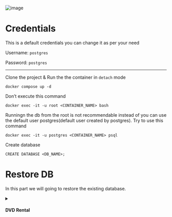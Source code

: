 ![image](https://github.com/Antony-M1/docker-postgresql/assets/96291963/7fccdff2-63f6-4aaf-9c47-3f3bb2363666)

# Credentials
This is a default credentials you can change it as per your need

Username: `postgres`

Password: `postgres`

---
Clone the project & Run the the container in `detach` mode
```
docker compose up -d
```

Don’t execute this command
```
docker exec -it -u root <CONTAINER_NAME> bash
```

Runningn the db from the root is not recommendable instead of you can use the default user postgres(default user created by postgres). Try to use this command
```
docker exec -it -u postgres <CONTAINER_NAME> psql
```

Create database
```
CREATE DATABASE <DB_NAME>;
```

# Restore DB
In this part we will going to restore the existing database.

<details>
  <summary><h4>DVD Rental<h4></summary>
  
[Document](https://www.postgresqltutorial.com/postgresql-getting-started/postgresql-sample-database/)

  Summary: in this tutorial, we will introduce you to a PostgreSQL sample database that you can use for learning and practicing PostgreSQL.

We will use the DVD rental database to demonstrate the features of PostgreSQL.

The DVD rental database represents the business processes of a DVD rental store. The DVD rental database has many objects, including:

* 15 tables
* 1 trigger
* 7 views
* 8 functions
* 1 domain
* 13 sequences

### Step 1
Clone the project and open the project in any code editor like `VS-Code` & Up the container using this command
```
docker compose up -d
```
### Step 2
Move the `dvdrental.tar` file inside the container  in `home` folder using this command
```
docker cp dvdrental.tar <container_id>:/path/to/container/directory
```
Or
```
docker cp ./db/dvdrental.tar postgresql:/home/
```
![image](https://github.com/Antony-M1/docker-postgresql/assets/96291963/4d1d43e4-f6b6-4733-acb8-e4facca6192a)

### Step 3
Restore the DB before that login the DB using this command
```
docker exec -it -u postgres postgresql psql
```
Create a `DB` using this command. with the name of `dvdrental`
```
CREATE DATABASE dvdrental;
```

After creating the Database login into the container `postgresql`
```
docker exec -it postgresql bash
```
Restore using `pg_restore`
```
pg_restore -U postgres -d dvdrental dvdrental.tar
```
or 
```
pg_restore -U <username> -d <dbname> dvdrental.tar
```

For more details about the DB please check this [Link](https://www.postgresqltutorial.com/postgresql-getting-started/postgresql-sample-database/)

</details>

